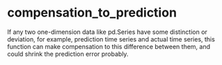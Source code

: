 # compensation_to_prediction
If any two one-dimension data like pd.Series have some distinction or deviation, for example, prediction time series and actual time series, this function can make compensation to this difference between them, and could shrink the prediction error probably. 
